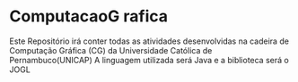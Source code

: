 # ComputacaoG rafica
Este Repositório irá conter todas as atividades desenvolvidas na cadeira de Computação Gráfica (CG) da Universidade Católica de Pernambuco(UNICAP)
A linguagem utilizada será Java e a biblioteca será o JOGL
